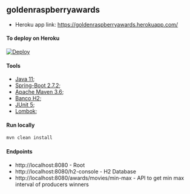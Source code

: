 ## goldenraspberryawards
- Heroku app link: https://goldenraspberryawards.herokuapp.com/

#### To deploy on Heroku
[![Deploy](https://www.herokucdn.com/deploy/button.svg)](https://heroku.com/deploy)

#### Tools
- [Java 11](https://docs.oracle.com/en/java/javase/11/);
- [Spring-Boot 2.7.2](https://spring.io/projects/spring-boot);
- [Apache Maven 3.6](https://maven.apache.org/ref/3.6.0/);
- [Banco H2](https://www.h2database.com/html/main.html);
- [JUnit 5](https://junit.org/junit5/);
- [Lombok](https://projectlombok.org/);

#### Run locally
```sh
mvn clean install
```

#### Endpoints
- http://localhost:8080 - Root
- http://localhost:8080/h2-console - H2 Database
- http://localhost:8080/awards/movies/min-max - API to get min max interval of producers winners
